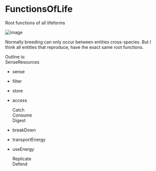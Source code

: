 # FunctionsOfLife

Root functions of all lifeforms

![image](https://user-images.githubusercontent.com/42151239/204063564-54cd5169-b398-46fb-9834-22870cbb25cc.png)

Normally breeding can only occur between entities cross-species. But I think all entities that reproduce, have the exact same root functions.

Outline is:  
SenseResources

- sense
- filter
- store
- access

  Catch  
  Consume  
  Digest

- breakDown
- transportEnergy
- useEnergy

  Replicate  
  Defend
